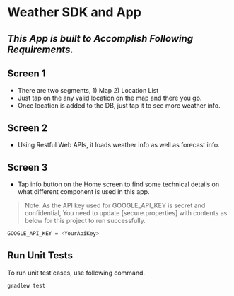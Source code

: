 # Weather SDK and App
## _This App is built to Accomplish Following Requirements._

## Screen 1

- There are two segments, 1) Map 2) Location List
- Just tap on the any valid location on the map and there you go.
- Once location is added to the DB, just tap it to see more weather info.

## Screen 2

- Using Restful Web APIs, it loads weather info as well as forecast info.

## Screen 3

- Tap info button on the Home screen to find some technical details on what different component is used in this app.

> Note: As the API key used for GOOGLE_API_KEY is secret and confidential, You need to update [secure.properties] with contents as below for this project to run successfully.

  ```sh
GOOGLE_API_KEY = <YourApiKey>
```

## Run Unit Tests

To run unit test cases, use following command.

```sh
gradlew test
```